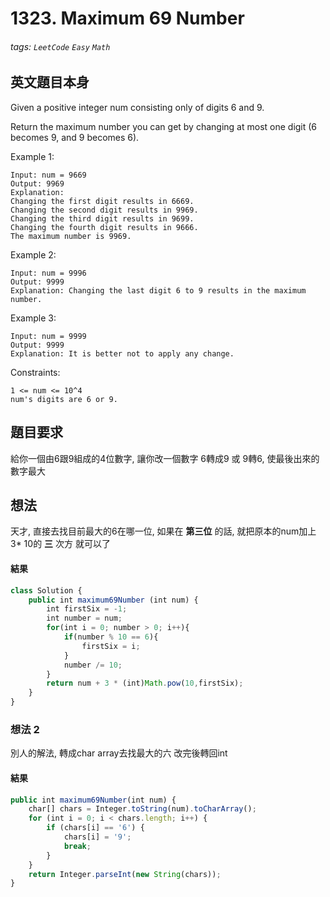 # 1323. Maximum 69 Number
###### tags: `LeetCode` `Easy` `Math`

## 英文題目本身
Given a positive integer num consisting only of digits 6 and 9.

Return the maximum number you can get by changing at most one digit (6 becomes 9, and 9 becomes 6).

 

Example 1:
```
Input: num = 9669
Output: 9969
Explanation: 
Changing the first digit results in 6669.
Changing the second digit results in 9969.
Changing the third digit results in 9699.
Changing the fourth digit results in 9666. 
The maximum number is 9969.
```
Example 2:
```
Input: num = 9996
Output: 9999
Explanation: Changing the last digit 6 to 9 results in the maximum number.
```
Example 3:
```
Input: num = 9999
Output: 9999
Explanation: It is better not to apply any change.
 ```

Constraints:
```
1 <= num <= 10^4
num's digits are 6 or 9.
```
## 題目要求
給你一個由6跟9組成的4位數字, 讓你改一個數字 6轉成9 或 9轉6, 使最後出來的數字最大
## 想法
天才, 直接去找目前最大的6在哪一位, 如果在 **第三位** 的話, 就把原本的num加上 3* 10的 **三** 次方 就可以了
#### 結果
```javascript
class Solution {
    public int maximum69Number (int num) {
        int firstSix = -1;
        int number = num;
        for(int i = 0; number > 0; i++){
            if(number % 10 == 6){
                firstSix = i;
            }
            number /= 10;
        }
        return num + 3 * (int)Math.pow(10,firstSix);
    }
}
```

### 想法 2
別人的解法, 轉成char array去找最大的六 改完後轉回int
#### 結果
```javascript
public int maximum69Number(int num) {
	char[] chars = Integer.toString(num).toCharArray();
	for (int i = 0; i < chars.length; i++) {
		if (chars[i] == '6') {
			chars[i] = '9';
			break;
		}
	}
	return Integer.parseInt(new String(chars));
}
```